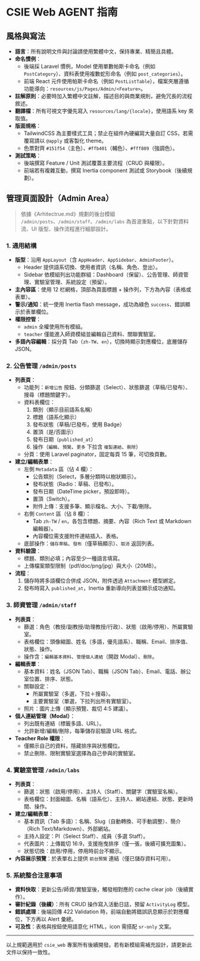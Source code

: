 # CSIE Web AGENT 指南

## 風格與寫法
- **語言**：所有說明文件與討論請使用繁體中文，保持專業、精簡且具體。
- **命名慣例**：
  - 後端採 Laravel 慣例，Model 使用單數帕斯卡命名（例如 `PostCategory`）、資料表使用複數蛇形命名（例如 `post_categories`）。
  - 前端 React 元件使用帕斯卡命名（例如 `PostListTable`），檔案夾層遵循功能導向：`resources/js/Pages/Admin/<Feature>`。
- **註解原則**：必要時加入繁體中文註解，描述目的與商業規則，避免冗長的流程敘述。
- **翻譯檔**：所有可視文字優先寫入 `resources/lang/{locale}`，使用語系 key 來取值。
- **版面規格**：
  - TailwindCSS 為主要樣式工具；禁止在組件內硬編寫大量自訂 CSS，若需覆寫請以 `@apply` 或客製化 theme。
  - 色票對齊 `#151f54`（主色）、`#ffb401`（輔色）、`#fff809`（強調色）。
- **測試策略**：
  - 後端撰寫 Feature / Unit 測試覆蓋主要流程（CRUD 與權限）。
  - 前端若有複雜互動，撰寫 Inertia component 測試或 Storybook（後續規劃）。

## 管理頁面設計（Admin Area）
> 依據《Arhitectrue.md》規劃的後台模組 `/admin/posts`、`/admin/staff`、`/admin/labs` 為首波重點，以下針對資料流、UI 版型、操作流程進行細部設計。

### 1. 通用結構
- **版型**：沿用 `AppLayout`（含 `AppHeader`、`AppSidebar`、`AdminFooter`）。
  - Header 提供語系切換、使用者資訊（名稱、角色、登出）。
  - Sidebar 依模組列出功能群組：Dashboard（保留）、公告管理、師資管理、實驗室管理、系統設定（預留）。
- **主內容區**：使用 12 栏網格，頂部為頁面標題 + 操作列，下方為內容（表格或表單）。
- **警示/通知**：統一使用 Inertia flash message，成功為綠色 `success`、錯誤顯示於表單欄位。
- **權限控管**：
  - `admin` 全權使用所有模組。
  - `teacher` 僅能進入師資模組並編輯自己資料、關聯實驗室。
- **多語內容編輯**：採分頁 Tab（`zh-TW`、`en`），切換時顯示對應欄位，底層儲存 JSON。

### 2. 公告管理 `/admin/posts`
- **列表頁**：
  - 功能列：`新增公告` 按鈕、分類篩選（Select）、狀態篩選（草稿/已發布）、搜尋（標題關鍵字）。
  - 資料表欄位：
    1. 類別（顯示目前語系名稱）
    2. 標題（語系化顯示）
    3. 發布狀態（草稿/已發布，使用 Badge）
    4. 置頂（是/否圖示）
    5. 發布日期（`published_at`）
    6. 操作（`編輯`、`預覽`、`更多` 下拉含 `複製連結`、`刪除`）
  - 分頁：使用 Laravel paginator，固定每頁 15 筆，可切換頁數。
- **建立/編輯表單**：
  - 左側 `Metadata` 區（佔 4 欄）：
    - 公告類別（Select，多層分類時以樹狀顯示）。
    - 發布狀態（Radio：草稿、已發布）。
    - 發布日期（DateTime picker，預設即時）。
    - 置頂（Switch）。
    - 附件上傳：支援多筆、顯示檔名、大小、下載/刪除。
  - 右側 `Content` 區（佔 8 欄）：
    - Tab `zh-TW` / `en`，各包含標題、摘要、內容（Rich Text 或 Markdown 編輯器）。
    - 內容欄位需支援附件連結插入、表格。
  - 底部操作：`儲存草稿`、`發布`（僅草稿顯示）、`取消` 返回列表。
- **資料驗證**：
  - 標題、類別必填；內容至少一種語言填寫。
  - 上傳檔案類型限制（pdf/doc/png/jpg）與大小（20MB）。
- **流程**：
  1. 儲存時將多語欄位合併成 JSON，附件透過 `Attachment` 模型綁定。
  2. 發布時寫入 `published_at`，Inertia 重新導向列表並顯示成功通知。

### 3. 師資管理 `/admin/staff`
- **列表頁**：
  - 篩選：角色（教授/副教授/助理教授/行政）、狀態（啟用/停用）、所屬實驗室。
  - 表格欄位：頭像縮圖、姓名（多語，優先語系）、職稱、Email、排序值、狀態、操作。
  - 操作含：`編輯基本資料`、`管理個人連結`（開啟 Modal）、`刪除`。
- **編輯表單**：
  - 基本資料：姓名（JSON Tab）、職稱（JSON Tab）、Email、電話、辦公室位置、排序、狀態。
  - 關聯設定：
    - 所屬實驗室（多選，下拉＋搜尋）。
    - 主要實驗室（單選，下拉列出所有實驗室）。
  - 照片：圖片上傳（顯示預覽、裁切 4:5 建議）。
- **個人連結管理（Modal）**：
  - 列出既有連結（標籤多語、URL）。
  - 允許新增/編輯/刪除，每筆儲存前驗證 URL 格式。
- **Teacher Role 權限**：
  - 僅顯示自己的資料，隱藏排序與狀態欄位。
  - 禁止刪除、限制實驗室選擇為自己參與的實驗室。

### 4. 實驗室管理 `/admin/labs`
- **列表頁**：
  - 篩選：狀態（啟用/停用）、主持人（Staff）、關鍵字（實驗室名稱）。
  - 表格欄位：封面縮圖、名稱（語系化）、主持人、網站連結、狀態、更新時間、操作。
- **建立/編輯表單**：
  - 基本資訊（Tab 多語）：名稱、Slug（自動轉換、可手動調整）、簡介（Rich Text/Markdown）、外部網站。
  - 主持人設定：PI（Select Staff）、成員（多選 Staff）。
  - 代表圖片：上傳裁切 16:9，支援拖曳排序（僅一張，後續可擴充圖集）。
  - 狀態切換：啟用/停用，停用時前台不顯示。
- **內容展示預覽**：於表單右上提供 `前台預覽` 連結（僅已儲存資料可用）。

### 5. 系統整合注意事項
- **資料快取**：更新公告/師資/實驗室後，觸發相對應的 cache clear job（後續實作）。
- **審計紀錄（後續）**：所有 CRUD 操作寫入活動日誌，預留 `ActivityLog` 模型。
- **錯誤處理**：後端回傳 422 Validation 時，前端自動將錯誤訊息顯示於對應欄位，下方再以 Alert 彙總。
- **可及性**：表格與按鈕使用語意化 HTML，icon 需搭配 `sr-only` 文案。

---

以上規範適用於 `csie_web` 專案所有後續開發。若有新模組需補充設計，請更新此文件以保持一致性。
